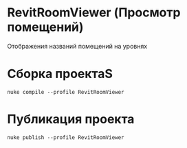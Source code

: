 # RevitRoomViewer (Просмотр помещений)
Отображения названий помещений на уровнях

# Сборка проектаS
```
nuke compile --profile RevitRoomViewer
```

# Публикация проекта
```
nuke publish --profile RevitRoomViewer
```
